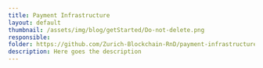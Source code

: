 ```yaml
---
title: Payment Infrastructure
layout: default
thumbnail: /assets/img/blog/getStarted/Do-not-delete.png
responsible:
folder: https://github.com/Zurich-Blockchain-RnD/payment-infrastructure
description: Here goes the description
---
```

